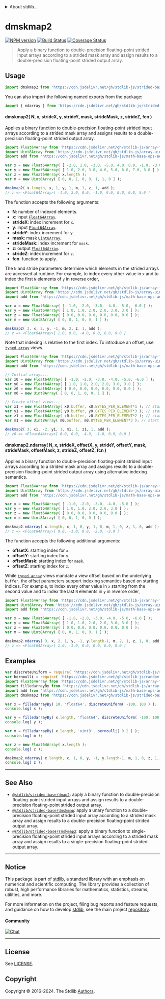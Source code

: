 <!--

@license Apache-2.0

Copyright (c) 2021 The Stdlib Authors.

Licensed under the Apache License, Version 2.0 (the "License");
you may not use this file except in compliance with the License.
You may obtain a copy of the License at

   http://www.apache.org/licenses/LICENSE-2.0

Unless required by applicable law or agreed to in writing, software
distributed under the License is distributed on an "AS IS" BASIS,
WITHOUT WARRANTIES OR CONDITIONS OF ANY KIND, either express or implied.
See the License for the specific language governing permissions and
limitations under the License.

-->

<!-- lint disable maximum-heading-length -->


<details>
  <summary>
    About stdlib...
  </summary>
  <p>We believe in a future in which the web is a preferred environment for numerical computation. To help realize this future, we've built stdlib. stdlib is a standard library, with an emphasis on numerical and scientific computation, written in JavaScript (and C) for execution in browsers and in Node.js.</p>
  <p>The library is fully decomposable, being architected in such a way that you can swap out and mix and match APIs and functionality to cater to your exact preferences and use cases.</p>
  <p>When you use stdlib, you can be absolutely certain that you are using the most thorough, rigorous, well-written, studied, documented, tested, measured, and high-quality code out there.</p>
  <p>To join us in bringing numerical computing to the web, get started by checking us out on <a href="https://github.com/stdlib-js/stdlib">GitHub</a>, and please consider <a href="https://opencollective.com/stdlib">financially supporting stdlib</a>. We greatly appreciate your continued support!</p>
</details>

# dmskmap2

[![NPM version][npm-image]][npm-url] [![Build Status][test-image]][test-url] [![Coverage Status][coverage-image]][coverage-url] <!-- [![dependencies][dependencies-image]][dependencies-url] -->

> Apply a binary function to double-precision floating-point strided input arrays according to a strided mask array and assign results to a double-precision floating-point strided output array.

<section class="intro">

</section>

<!-- /.intro -->



<section class="usage">

## Usage

```javascript
import dmskmap2 from 'https://cdn.jsdelivr.net/gh/stdlib-js/strided-base-dmskmap2@deno/mod.js';
```

You can also import the following named exports from the package:

```javascript
import { ndarray } from 'https://cdn.jsdelivr.net/gh/stdlib-js/strided-base-dmskmap2@deno/mod.js';
```

#### dmskmap2( N, x, strideX, y, strideY, mask, strideMask, z, strideZ, fcn )

Applies a binary function to double-precision floating-point strided input arrays according to a strided mask array and assigns results to a double-precision floating-point strided output array.

```javascript
import Float64Array from 'https://cdn.jsdelivr.net/gh/stdlib-js/array-float64@deno/mod.js';
import Uint8Array from 'https://cdn.jsdelivr.net/gh/stdlib-js/array-uint8@deno/mod.js';
import add from 'https://cdn.jsdelivr.net/gh/stdlib-js/math-base-ops-add@deno/mod.js';

var x = new Float64Array( [ -2.0, 1.0, -3.0, -5.0, 4.0, 0.0, -1.0, -3.0 ] );
var y = new Float64Array( [ 1.0, 2.0, 3.0, 4.0, 5.0, 6.0, 7.0, 8.0 ] );
var z = new Float64Array( x.length );
var m = new Uint8Array( [ 0, 0, 1, 0, 0, 1, 1, 0 ] );

dmskmap2( x.length, x, 1, y, 1, m, 1, z, 1, add );
// z => <Float64Array>[ -1.0, 3.0, 0.0, -1.0, 9.0, 0.0, 0.0, 5.0 ]
```

The function accepts the following arguments:

-   **N**: number of indexed elements.
-   **x**: input [`Float64Array`][@stdlib/array/float64].
-   **strideX**: index increment for `x`.
-   **y**: input [`Float64Array`][@stdlib/array/float64].
-   **strideY**: index increment for `y`.
-   **mask**: mask [`Uint8Array`][@stdlib/array/uint8].
-   **strideMask**: index increment for `mask`.
-   **z**: output [`Float64Array`][@stdlib/array/float64].
-   **strideZ**: index increment for `z`.
-   **fcn**: function to apply.

The `N` and stride parameters determine which elements in the strided arrays are accessed at runtime. For example, to index every other value in `x` and to index the first `N` elements of `y` in reverse order,

```javascript
import Float64Array from 'https://cdn.jsdelivr.net/gh/stdlib-js/array-float64@deno/mod.js';
import Uint8Array from 'https://cdn.jsdelivr.net/gh/stdlib-js/array-uint8@deno/mod.js';
import add from 'https://cdn.jsdelivr.net/gh/stdlib-js/math-base-ops-add@deno/mod.js';

var x = new Float64Array( [ -1.0, -2.0, -3.0, -4.0, -5.0, -6.0 ] );
var y = new Float64Array( [ 1.0, 1.0, 2.0, 2.0, 3.0, 3.0 ] );
var z = new Float64Array( [ 0.0, 0.0, 0.0, 0.0, 0.0, 0.0 ] );
var m = new Uint8Array( [ 0, 0, 1, 0, 0, 1 ] );

dmskmap2( 3, x, 2, y, -1, m, 2, z, 1, add );
// z => <Float64Array>[ 1.0, 0.0, -4.0, 0.0, 0.0, 0.0 ]
```

Note that indexing is relative to the first index. To introduce an offset, use [`typed array`][@stdlib/array/float64] views.

```javascript
import Float64Array from 'https://cdn.jsdelivr.net/gh/stdlib-js/array-float64@deno/mod.js';
import Uint8Array from 'https://cdn.jsdelivr.net/gh/stdlib-js/array-uint8@deno/mod.js';
import add from 'https://cdn.jsdelivr.net/gh/stdlib-js/math-base-ops-add@deno/mod.js';

// Initial arrays...
var x0 = new Float64Array( [ -1.0, -2.0, -3.0, -4.0, -5.0, -6.0 ] );
var y0 = new Float64Array( [ 1.0, 1.0, 2.0, 2.0, 3.0, 3.0 ] );
var z0 = new Float64Array( [ 0.0, 0.0, 0.0, 0.0, 0.0, 0.0 ] );
var m0 = new Uint8Array( [ 0, 0, 1, 0, 0, 1 ] );

// Create offset views...
var x1 = new Float64Array( x0.buffer, x0.BYTES_PER_ELEMENT*1 ); // start at 2nd element
var y1 = new Float64Array( y0.buffer, y0.BYTES_PER_ELEMENT*3 ); // start at 4th element
var z1 = new Float64Array( z0.buffer, z0.BYTES_PER_ELEMENT*2 ); // start at 3rd element
var m1 = new Uint8Array( m0.buffer, m0.BYTES_PER_ELEMENT*3 ); // start at 4th element

dmskmap2( 3, x1, -2, y1, 1, m1, 1, z1, 1, add );
// z0 => <Float64Array>[ 0.0, 0.0, -4.0, -1.0, 0.0, 0.0 ]
```

#### dmskmap2.ndarray( N, x, strideX, offsetX, y, strideY, offsetY, mask, strideMask, offsetMask, z, strideZ, offsetZ, fcn )

Applies a binary function to double-precision floating-point strided input arrays according to a strided mask array and assigns results to a double-precision floating-point strided output array using alternative indexing semantics.

```javascript
import Float64Array from 'https://cdn.jsdelivr.net/gh/stdlib-js/array-float64@deno/mod.js';
import Uint8Array from 'https://cdn.jsdelivr.net/gh/stdlib-js/array-uint8@deno/mod.js';
import add from 'https://cdn.jsdelivr.net/gh/stdlib-js/math-base-ops-add@deno/mod.js';

var x = new Float64Array( [ -1.0, -2.0, -3.0, -4.0, -5.0 ] );
var y = new Float64Array( [ 1.0, 1.0, 2.0, 2.0, 3.0 ] );
var z = new Float64Array( [ 0.0, 0.0, 0.0, 0.0, 0.0 ] );
var m = new Uint8Array( [ 0, 0, 1, 0, 0 ] );

dmskmap2.ndarray( x.length, x, 1, 0, y, 1, 0, m, 1, 0, z, 1, 0, add );
// z => <Float64Array>[ 0.0, -1.0, 0.0, -2.0, -2.0 ]
```

The function accepts the following additional arguments:

-   **offsetX**: starting index for `x`.
-   **offsetY**: starting index for `y`.
-   **offsetMask**: starting index for `mask`.
-   **offsetZ**: starting index for `z`.

While [`typed array`][@stdlib/array/float64] views mandate a view offset based on the underlying `buffer`, the offset parameters support indexing semantics based on starting indices. For example, to index every other value in `x` starting from the second value and to index the last `N` elements in `y` in reverse order,

```javascript
import Float64Array from 'https://cdn.jsdelivr.net/gh/stdlib-js/array-float64@deno/mod.js';
import Uint8Array from 'https://cdn.jsdelivr.net/gh/stdlib-js/array-uint8@deno/mod.js';
import add from 'https://cdn.jsdelivr.net/gh/stdlib-js/math-base-ops-add@deno/mod.js';

var x = new Float64Array( [ -1.0, -2.0, -3.0, -4.0, -5.0, -6.0 ] );
var y = new Float64Array( [ 1.0, 1.0, 2.0, 2.0, 3.0, 3.0 ] );
var z = new Float64Array( [ 0.0, 0.0, 0.0, 0.0, 0.0, 0.0 ] );
var m = new Uint8Array( [ 0, 0, 1, 0, 0, 1 ] );

dmskmap2.ndarray( 3, x, 2, 1, y, -1, y.length-1, m, 2, 1, z, 1, 0, add );
// z => <Float64Array>[ 1.0, -1.0, 0.0, 0.0, 0.0, 0.0 ]
```

</section>

<!-- /.usage -->

<section class="notes">

</section>

<!-- /.notes -->

<section class="examples">

## Examples

<!-- eslint no-undef: "error" -->

```javascript
var discreteUniform = require( 'https://cdn.jsdelivr.net/gh/stdlib-js/random-base-discrete-uniform' ).factory;
var bernoulli = require( 'https://cdn.jsdelivr.net/gh/stdlib-js/random-base-bernoulli' ).factory;
import Float64Array from 'https://cdn.jsdelivr.net/gh/stdlib-js/array-float64@deno/mod.js';
import filledarrayBy from 'https://cdn.jsdelivr.net/gh/stdlib-js/array-filled-by@deno/mod.js';
import add from 'https://cdn.jsdelivr.net/gh/stdlib-js/math-base-ops-add@deno/mod.js';
import dmskmap2 from 'https://cdn.jsdelivr.net/gh/stdlib-js/strided-base-dmskmap2@deno/mod.js';

var x = filledarrayBy( 10, 'float64', discreteUniform( -100, 100 ) );
console.log( x );

var y = filledarrayBy( x.length, 'float64', discreteUniform( -100, 100 ) );
console.log( y );

var m = filledarrayBy( x.length, 'uint8', bernoulli( 0.2 ) );
console.log( m );

var z = new Float64Array( x.length );
console.log( z );

dmskmap2.ndarray( x.length, x, 1, 0, y, -1, y.length-1, m, 1, 0, z, 1, 0, add );
console.log( z );
```

</section>

<!-- /.examples -->

<!-- C interface documentation. -->



<!-- Section for related `stdlib` packages. Do not manually edit this section, as it is automatically populated. -->

<section class="related">

* * *

## See Also

-   <span class="package-name">[`@stdlib/strided-base/dmap2`][@stdlib/strided/base/dmap2]</span><span class="delimiter">: </span><span class="description">apply a binary function to double-precision floating-point strided input arrays and assign results to a double-precision floating-point strided output array.</span>
-   <span class="package-name">[`@stdlib/strided-base/dmskmap`][@stdlib/strided/base/dmskmap]</span><span class="delimiter">: </span><span class="description">apply a unary function to a double-precision floating-point strided input array according to a strided mask array and assign results to a double-precision floating-point strided output array.</span>
-   <span class="package-name">[`@stdlib/strided-base/smskmap2`][@stdlib/strided/base/smskmap2]</span><span class="delimiter">: </span><span class="description">apply a binary function to single-precision floating-point strided input arrays according to a strided mask array and assign results to a single-precision floating-point strided output array.</span>

</section>

<!-- /.related -->

<!-- Section for all links. Make sure to keep an empty line after the `section` element and another before the `/section` close. -->


<section class="main-repo" >

* * *

## Notice

This package is part of [stdlib][stdlib], a standard library with an emphasis on numerical and scientific computing. The library provides a collection of robust, high performance libraries for mathematics, statistics, streams, utilities, and more.

For more information on the project, filing bug reports and feature requests, and guidance on how to develop [stdlib][stdlib], see the main project [repository][stdlib].

#### Community

[![Chat][chat-image]][chat-url]

---

## License

See [LICENSE][stdlib-license].


## Copyright

Copyright &copy; 2016-2024. The Stdlib [Authors][stdlib-authors].

</section>

<!-- /.stdlib -->

<!-- Section for all links. Make sure to keep an empty line after the `section` element and another before the `/section` close. -->

<section class="links">

[npm-image]: http://img.shields.io/npm/v/@stdlib/strided-base-dmskmap2.svg
[npm-url]: https://npmjs.org/package/@stdlib/strided-base-dmskmap2

[test-image]: https://github.com/stdlib-js/strided-base-dmskmap2/actions/workflows/test.yml/badge.svg?branch=v0.2.1
[test-url]: https://github.com/stdlib-js/strided-base-dmskmap2/actions/workflows/test.yml?query=branch:v0.2.1

[coverage-image]: https://img.shields.io/codecov/c/github/stdlib-js/strided-base-dmskmap2/main.svg
[coverage-url]: https://codecov.io/github/stdlib-js/strided-base-dmskmap2?branch=main

<!--

[dependencies-image]: https://img.shields.io/david/stdlib-js/strided-base-dmskmap2.svg
[dependencies-url]: https://david-dm.org/stdlib-js/strided-base-dmskmap2/main

-->

[chat-image]: https://img.shields.io/gitter/room/stdlib-js/stdlib.svg
[chat-url]: https://app.gitter.im/#/room/#stdlib-js_stdlib:gitter.im

[stdlib]: https://github.com/stdlib-js/stdlib

[stdlib-authors]: https://github.com/stdlib-js/stdlib/graphs/contributors

[umd]: https://github.com/umdjs/umd
[es-module]: https://developer.mozilla.org/en-US/docs/Web/JavaScript/Guide/Modules

[deno-url]: https://github.com/stdlib-js/strided-base-dmskmap2/tree/deno
[deno-readme]: https://github.com/stdlib-js/strided-base-dmskmap2/blob/deno/README.md
[umd-url]: https://github.com/stdlib-js/strided-base-dmskmap2/tree/umd
[umd-readme]: https://github.com/stdlib-js/strided-base-dmskmap2/blob/umd/README.md
[esm-url]: https://github.com/stdlib-js/strided-base-dmskmap2/tree/esm
[esm-readme]: https://github.com/stdlib-js/strided-base-dmskmap2/blob/esm/README.md
[branches-url]: https://github.com/stdlib-js/strided-base-dmskmap2/blob/main/branches.md

[stdlib-license]: https://raw.githubusercontent.com/stdlib-js/strided-base-dmskmap2/main/LICENSE

[@stdlib/array/float64]: https://github.com/stdlib-js/array-float64/tree/deno

[@stdlib/array/uint8]: https://github.com/stdlib-js/array-uint8/tree/deno

<!-- <related-links> -->

[@stdlib/strided/base/dmap2]: https://github.com/stdlib-js/strided-base-dmap2/tree/deno

[@stdlib/strided/base/dmskmap]: https://github.com/stdlib-js/strided-base-dmskmap/tree/deno

[@stdlib/strided/base/smskmap2]: https://github.com/stdlib-js/strided-base-smskmap2/tree/deno

<!-- </related-links> -->

</section>

<!-- /.links -->

